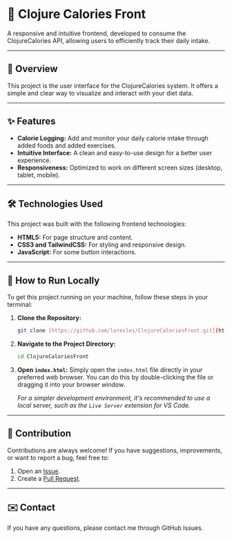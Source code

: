 # 🚀 Clojure Calories Front

A responsive and intuitive frontend, developed to consume the ClojureCalories API, allowing users to efficiently track their daily intake.

---

## 🌟 Overview

This project is the user interface for the ClojureCalories system. It offers a simple and clear way to visualize and interact with your diet data.

---

## ✨ Features

* **Calorie Logging:** Add and monitor your daily calorie intake through added foods and added exercises.
* **Intuitive Interface:** A clean and easy-to-use design for a better user experience.
* **Responsiveness:** Optimized to work on different screen sizes (desktop, tablet, mobile).

---

## 🛠️ Technologies Used

This project was built with the following frontend technologies:

* **HTML5:** For page structure and content.
* **CSS3 and TailwindCSS:** For styling and responsive design.
* **JavaScript:** For some button interactions.

---

## 🚀 How to Run Locally

To get this project running on your machine, follow these steps in your terminal:

1.  **Clone the Repository:**
    ```bash
    git clone [https://github.com/loreslei/ClojureCaloriesFront.git](https://github.com/loreslei/ClojureCaloriesFront.git)
    ```
2.  **Navigate to the Project Directory:**
    ```bash
    cd ClojureCaloriesFront
    ```
3.  **Open `index.html`:**
    Simply open the `index.html` file directly in your preferred web browser. You can do this by double-clicking the file or dragging it into your browser window.

    *For a simpler development environment, it's recommended to use a local server, such as the `Live Server` extension for VS Code.*

---

## 🤝 Contribution

Contributions are always welcome! If you have suggestions, improvements, or want to report a bug, feel free to:

1.  Open an [Issue](https://github.com/loreslei/ClojureCaloriesFront/issues).
2.  Create a [Pull Request](https://github.com/loreslei/ClojureCaloriesFront/pulls).

---

## ✉️ Contact

If you have any questions, please contact me through GitHub Issues.